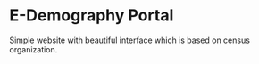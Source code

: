 # E-Demography Portal
Simple website with beautiful interface which is based on census organization.

